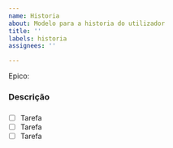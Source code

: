 ```yaml
---
name: Historia
about: Modelo para a historia do utilizador
title: ''
labels: historia
assignees: ''

---
```


Epico:

### Descrição

###
-[ ] Tarefa
-[ ] Tarefa
-[ ] Tarefa
